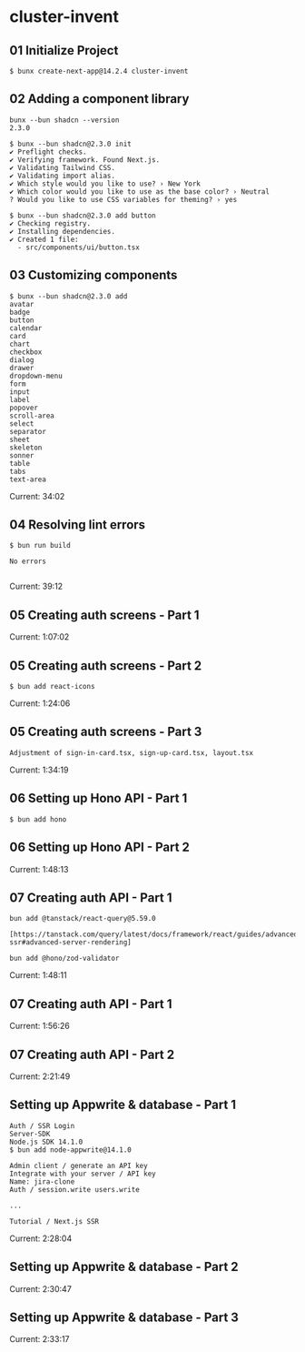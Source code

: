 # cluster-invent

## 01 Initialize Project

```
$ bunx create-next-app@14.2.4 cluster-invent
```

## 02 Adding a component library

```
bunx --bun shadcn --version
2.3.0

$ bunx --bun shadcn@2.3.0 init
✔ Preflight checks.
✔ Verifying framework. Found Next.js.
✔ Validating Tailwind CSS.
✔ Validating import alias.
✔ Which style would you like to use? › New York
✔ Which color would you like to use as the base color? › Neutral
? Would you like to use CSS variables for theming? › yes

$ bunx --bun shadcn@2.3.0 add button
✔ Checking registry.
✔ Installing dependencies.
✔ Created 1 file:
  - src/components/ui/button.tsx
```

## 03 Customizing components

```
$ bunx --bun shadcn@2.3.0 add
avatar
badge
button
calendar
card
chart
checkbox
dialog
drawer
dropdown-menu
form
input
label
popover
scroll-area
select
separator
sheet
skeleton
sonner
table
tabs
text-area
```

Current: 34:02

## 04 Resolving lint errors

```
$ bun run build

No errors


```

Current: 39:12

## 05 Creating auth screens - Part 1

Current: 1:07:02

## 05 Creating auth screens - Part 2

```
$ bun add react-icons
```

Current: 1:24:06

## 05 Creating auth screens - Part 3

```
Adjustment of sign-in-card.tsx, sign-up-card.tsx, layout.tsx
```

Current: 1:34:19

## 06 Setting up Hono API - Part 1

```
$ bun add hono
```

## 06 Setting up Hono API - Part 2

Current: 1:48:13

## 07 Creating auth API - Part 1

```
bun add @tanstack/react-query@5.59.0

[https://tanstack.com/query/latest/docs/framework/react/guides/advanced-ssr#advanced-server-rendering]

bun add @hono/zod-validator
```

Current: 1:48:11

## 07 Creating auth API - Part 1

Current: 1:56:26

## 07 Creating auth API - Part 2

Current: 2:21:49

## Setting up Appwrite & database - Part 1

```
Auth / SSR Login
Server-SDK
Node.js SDK 14.1.0
$ bun add node-appwrite@14.1.0

Admin client / generate an API key
Integrate with your server / API key
Name: jira-clone
Auth / session.write users.write

...

Tutorial / Next.js SSR

```

Current: 2:28:04

## Setting up Appwrite & database - Part 2

Current: 2:30:47

## Setting up Appwrite & database - Part 3

Current: 2:33:17

